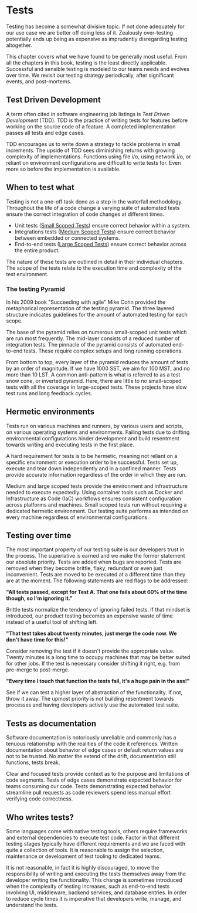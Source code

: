 # Tests

Testing has become a somewhat divisive topic. If not done adequately for our use case we are better off doing less of it. Zealously over-testing potentially ends up being as expensive as imprudently disregarding testing altogether.

This chapter covers what we have found to be generally most useful. From all the chapters in this book, testing is the least directly applicable. Successful and sensible testing is modeled to our teams needs and evolves over time. We revisit our testing strategy periodically, after significant events, and post-mortems.

## Test Driven Development

A term often cited in software engineering job listings is *Test Driven Development* (TDD). TDD is the practice of writing tests for features before working on the source code of a feature. A completed implementation passes all tests and edge cases.

TDD encourages us to write down a strategy to tackle problems in small increments. The upside of TDD sees diminishing returns with growing complexity of implementations. Functions using file i/o, using network i/o, or reliant on environment configurations are difficult to write tests for. Even more so before the implementation is available.

## When to test what

Testing is not a one-off task done as a step in the waterfall methodology. Throughout the life of a code change a varying suite of automated tests ensure the correct integration of code changes at different times.

- Unit tests ([Small Scoped Tests](./small-scoped-tests.md)) ensure correct behavior within a system.
- Integrations tests ([Medium Scoped Tests](./medium-scoped-tests.md)) ensure correct behavior between embedded or connected systems.
- End-to-end tests ([Large Scoped Tests](./large-scoped-tests.md)) ensure correct behavior across the entire product.

The nature of these tests are outlined in detail in their individual chapters. The scope of the tests relate to the execution time and complexity of the test environment.

### The testing Pyramid

In his 2009 book "Succeeding with agile" Mike Cohn provided the metaphorical representation of the testing pyramid. The three layered structure indicates guidelines for the amount of automated testing for each scope.

The base of the pyramid relies on numerous small-scoped unit tests which are run most frequently. The mid-layer consists of a reduced number of integration tests. The pinnacle of the pyramid consists of automated end-to-end tests. These require complex setups and long running operations.

From bottom to top, every layer of the pyramid reduces the amount of tests by an order of magnitude. If we have 1000 SST, we aim for 100 MST, and no more than 10 LST. A common anti-pattern is what is referred to as a test snow cone, or inverted pyramid. Here, there are little to no small-scoped tests with all the coverage in large-scoped tests. These projects have slow test runs and long feedback cycles.

## Hermetic environments

Tests run on various machines and runners, by various users and scripts, on various operating systems and environments. Failing tests due to drifting environmental configurations hinder development and build resentment towards writing and executing tests in the first place.

A hard requirement for tests is to be hermetic, meaning not reliant on a specific environment or execution order to be successful. Tests set up, execute and tear down independently and in a confined manner. Tests provide accurate information regardless of the order in which they are run.

Medium and large scoped tests provide the environment and infrastructure needed to execute expectedly. Using container tools such as Docker and Infrastructure as Code (IaC) workflows ensures consistent configuration across platforms and machines. Small scoped tests run without requiring a dedicated hermetic environment. Our testing suite performs as intended on every machine regardless of environmental configurations.

## Testing over time

The most important property of our testing suite is our developers trust in the process. The superlative is earned and we make the former statement our absolute priority. Tests are added when bugs are reported. Tests are removed when they become brittle, flaky, redundant or even just inconvenient. Tests are moved to be executed at a different time than they are at the moment. The following statements are red flags to be addressed:

**"All tests passed, except for Test A. That one fails about 60% of the time though, so I'm ignoring it."**

Brittle tests normalize the tendency of ignoring failed tests. If that mindset is introduced, our product testing becomes an expensive waste of time instead of a useful tool of shifting left.

**"That test takes about twenty minutes, just merge the code now. We don't have time for this!"**

Consider removing the test if it doesn't provide the appropriate value. Twenty minutes is a long time to occupy machines that may be better suited for other jobs. If the test is necessary consider shifting it right, e.g. from pre-merge to post-merge.

<!-- vale proselint.Cliches = NO -->
<!-- vale write-good.Cliches = NO -->
<!-- vale alex.ProfanityLikely = NO -->
**"Every time I touch that function the tests fail, it's a huge pain in the ass!"**
<!-- vale alex.ProfanityLikely = YES -->
<!-- vale write-good.Cliches = YES -->
<!-- vale proselint.Cliches = YES -->

See if we can test a higher layer of abstraction of the functionality. If not, throw it away. The upmost priority is not building resentment towards processes and having developers actively use the automated test suite.

## Tests as documentation

Software documentation is notoriously unreliable and commonly has a tenuous relationship with the realities of the code it references. Written documentation about behavior of edge cases or default return values are not to be trusted. No matter the extend of the drift, documentation still functions, tests break.

Clear and focused tests provide context as to the purpose and limitations of code segments. Tests of edge cases demonstrate expected behavior for teams consuming our code. Tests demonstrating expected behavior streamline pull requests as code reviewers spend less manual effort verifying code correctness.

## Who writes tests?

Some languages come with native testing tools, others require frameworks and external dependencies to execute test code. Factor in that different testing stages typically have different requirements and we are faced with quite a collection of tools. It is reasonable to assign the selection, maintenance or development of test tooling to dedicated teams.

It is not reasonable, in fact it is highly discouraged, to move the responsibility of writing and executing the tests themselves away from the developer writing the functionality. This change is sometimes introduced when the complexity of testing increases, such as end-to-end tests involving UI, middleware, backend services, and database entries. In order to reduce cycle times it is imperative that developers write, manage, and understand the tests.
